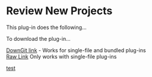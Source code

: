 # Review New Projects

This plug-in does the following...

To download the plug-in...

[DownGit link](https://downgit.github.io/#/home?url=https://github.com/omni-biscuit/test/tree/main/OF-Date%20Controls.omnifocusjs) - Works for single-file and bundled plug-ins  
[Raw Link](https://raw.githubusercontent.com/omni-biscuit/test/main/OF-Review%20New%20Projects.omnifocusjs) Only works with single-file plug-ins

<a href="javascript:(function(){file = await fetch('https://raw.githubusercontent.com/omni-biscuit/Automation-Plug-Ins/main/OmniFocus/review-new-projects/OF-Review%20New%20Projects.omnifocusjs'); const fileBlob = await file.blob(); const fileURL = URL.createObjectURL(fileBlob); const link = document.createElement('a'); link.href = fileURL; link.download = 'test-file.omnijs'; document.body.appendChild(link); link.click(); document.body.removeChild(link)})()">test</a>
